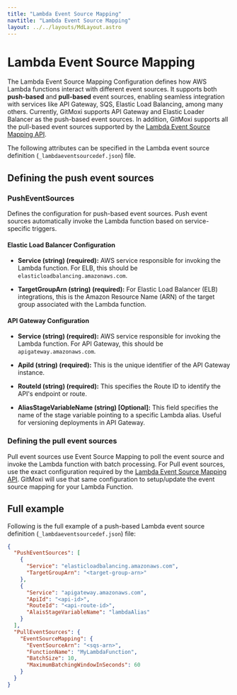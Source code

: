 ```yaml
---
title: "Lambda Event Source Mapping"
navtitle: "Lambda Event Source Mapping"
layout: ../../layouts/MdLayout.astro
---
```


# Lambda Event Source Mapping

The Lambda Event Source Mapping Configuration defines how AWS Lambda functions interact with different event sources. It supports both **push-based** and **pull-based** event sources, enabling seamless integration with services like API Gateway, SQS, Elastic Load Balancing, among many others. Currently, GitMoxi supports API Gateway and Elastic Loader Balancer as the push-based event sources. In addition, GitMoxi supports all the pull-based event sources supported by the [Lambda Event Source Mapping API]("https://docs.aws.amazon.com/lambda/latest/dg/invocation-eventsourcemapping.html").

The following attributes can be specified in the Lambda event source definition (`_lambdaeventsourcedef.json`) file.

## Defining the push event sources
### PushEventSources
Defines the configuration for push-based event sources. Push event sources automatically invoke the Lambda function based on service-specific triggers.

#### Elastic Load Balancer Configuration
- **Service (string) (required):** AWS service responsible for invoking the Lambda function. For ELB, this should be `elasticloadbalancing.amazonaws.com`. 

- **TargetGroupArn (string) (required):** For Elastic Load Balancer (ELB) integrations, this is the Amazon Resource Name (ARN) of the target group associated with the Lambda function.

#### API Gateway Configuration
- **Service (string) (required):** AWS service responsible for invoking the Lambda function. For API Gateway, this should be `apigateway.amazonaws.com`. 

- **ApiId (string) (required):** This is the unique identifier of the API Gateway instance.

- **RouteId (string) (required):** This specifies the Route ID to identify the API's endpoint or route.

- **AliasStageVariableName (string) [Optional]:** This field specifies the name of the stage variable pointing to a specific Lambda alias. Useful for versioning deployments in API Gateway.

### Defining the pull event sources
Pull event sources use Event Source Mapping to poll the event source and invoke the Lambda function with batch processing. For Pull event sources, use the exact configuration required by the <a href="https://docs.aws.amazon.com/lambda/latest/dg/invocation-eventsourcemapping.html" target="_blank">Lambda Event Source Mapping API</a>. GitMoxi will use that same configuration to setup/update the event source mapping for your Lambda Function.

## Full example
Following is the full example of a push-based Lambda event source definition (`_lambdaeventsourcedef.json`) file:
```json
{
  "PushEventSources": [
    {
      "Service": "elasticloadbalancing.amazonaws.com",
      "TargetGroupArn": "<target-group-arn>"
    },
    {
      "Service": "apigateway.amazonaws.com",
      "ApiId": "<api-id>",
      "RouteId": "<api-route-id>",
      "AlaisStageVariableName": "lambdaAlias"
    }
  ],
  "PullEventSources": {
    "EventSourceMapping": {
      "EventSourceArn": "<sqs-arn>",
      "FunctionName": "MyLambdaFunction",
      "BatchSize": 10,
      "MaximumBatchingWindowInSeconds": 60
    }
  }
}
```